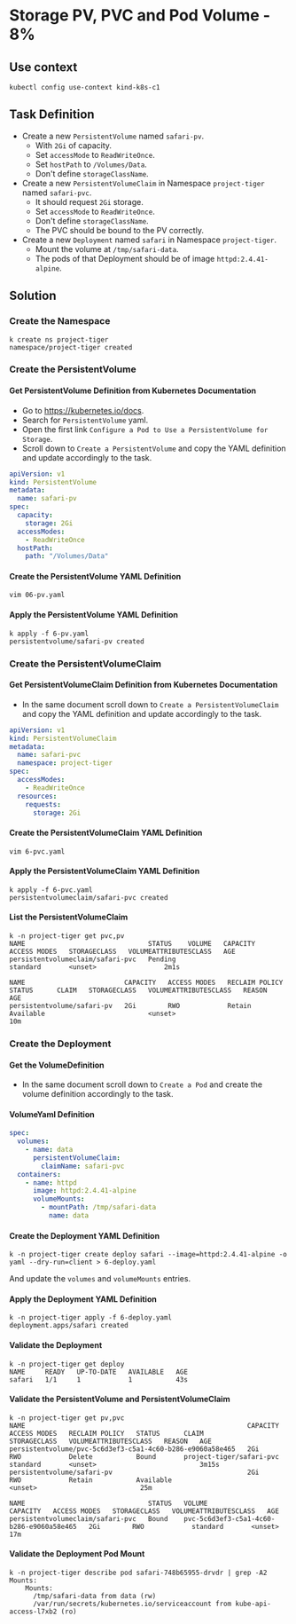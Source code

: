 # Storage PV, PVC and Pod Volume - 8%

## Use context

```shell
kubectl config use-context kind-k8s-c1
```

## Task Definition

- Create a new `PersistentVolume` named `safari-pv`.
  - With `2Gi` of capacity.
  - Set `accessMode` to `ReadWriteOnce`.
  - Set `hostPath` to `/Volumes/Data`.
  - Don't define `storageClassName`.
- Create a new `PersistentVolumeClaim` in Namespace `project-tiger` named `safari-pvc`.
  - It should request `2Gi` storage.
  - Set `accessMode` to `ReadWriteOnce`.
  - Don't define `storageClassName`.
  - The PVC should be bound to the PV correctly.
- Create a new `Deployment` named `safari` in Namespace `project-tiger`.
  - Mount the volume at `/tmp/safari-data`.
  - The pods of that Deployment should be of image `httpd:2.4.41-alpine`.

## Solution

### Create the Namespace

```shell
k create ns project-tiger
namespace/project-tiger created
```

### Create the PersistentVolume

#### Get PersistentVolume Definition from Kubernetes Documentation

- Go to https://kubernetes.io/docs.
- Search for `PersistentVolume` yaml.
- Open the first link `Configure a Pod to Use a PersistentVolume for Storage`.
- Scroll down to `Create a PersistentVolume` and copy the YAML definition and update accordingly to the task.

```yaml
apiVersion: v1
kind: PersistentVolume
metadata:
  name: safari-pv
spec:
  capacity:
    storage: 2Gi
  accessModes:
    - ReadWriteOnce
  hostPath:
    path: "/Volumes/Data"
```

#### Create the PersistentVolume YAML Definition

```shell
vim 06-pv.yaml
```

#### Apply the PersistentVolume YAML Definition

```shell
k apply -f 6-pv.yaml
persistentvolume/safari-pv created
```

### Create the PersistentVolumeClaim

#### Get PersistentVolumeClaim Definition from Kubernetes Documentation

- In the same document scroll down to `Create a PersistentVolumeClaim` and copy the YAML definition and update accordingly to the task.

```yaml
apiVersion: v1
kind: PersistentVolumeClaim
metadata:
  name: safari-pvc
  namespace: project-tiger
spec:
  accessModes:
    - ReadWriteOnce
  resources:
    requests:
      storage: 2Gi
```

#### Create the PersistentVolumeClaim YAML Definition

```shell
vim 6-pvc.yaml
```

#### Apply the PersistentVolumeClaim YAML Definition

```shell
k apply -f 6-pvc.yaml
persistentvolumeclaim/safari-pvc created
```

#### List the PersistentVolumeClaim

```shell
k -n project-tiger get pvc,pv
NAME                               STATUS    VOLUME   CAPACITY   ACCESS MODES   STORAGECLASS   VOLUMEATTRIBUTESCLASS   AGE
persistentvolumeclaim/safari-pvc   Pending                                      standard       <unset>                 2m1s

NAME                         CAPACITY   ACCESS MODES   RECLAIM POLICY   STATUS      CLAIM   STORAGECLASS   VOLUMEATTRIBUTESCLASS   REASON   AGE
persistentvolume/safari-pv   2Gi        RWO            Retain           Available                          <unset>                          10m
```

### Create the Deployment

#### Get the VolumeDefinition

- In the same document scroll down to `Create a Pod` and create the volume definition accordingly to the task.

#### VolumeYaml Definition

```yaml
spec:
  volumes:
    - name: data
      persistentVolumeClaim:
        claimName: safari-pvc
  containers:
    - name: httpd
      image: httpd:2.4.41-alpine
      volumeMounts:
        - mountPath: /tmp/safari-data
          name: data
```

#### Create the Deployment YAML Definition

```shell
k -n project-tiger create deploy safari --image=httpd:2.4.41-alpine -o yaml --dry-run=client > 6-deploy.yaml
```

And update the `volumes` and `volumeMounts` entries.

#### Apply the Deployment YAML Definition

```shell
k -n project-tiger apply -f 6-deploy.yaml
deployment.apps/safari created
```

#### Validate the Deployment

```shell
k -n project-tiger get deploy
NAME     READY   UP-TO-DATE   AVAILABLE   AGE
safari   1/1     1            1           43s
```

#### Validate the PersistentVolume and PersistentVolumeClaim

```shell
k -n project-tiger get pv,pvc
NAME                                                        CAPACITY   ACCESS MODES   RECLAIM POLICY   STATUS      CLAIM                      STORAGECLASS   VOLUMEATTRIBUTESCLASS   REASON   AGE
persistentvolume/pvc-5c6d3ef3-c5a1-4c60-b286-e9060a58e465   2Gi        RWO            Delete           Bound       project-tiger/safari-pvc   standard       <unset>                          3m15s
persistentvolume/safari-pv                                  2Gi        RWO            Retain           Available                                             <unset>                          25m

NAME                               STATUS   VOLUME                                     CAPACITY   ACCESS MODES   STORAGECLASS   VOLUMEATTRIBUTESCLASS   AGE
persistentvolumeclaim/safari-pvc   Bound    pvc-5c6d3ef3-c5a1-4c60-b286-e9060a58e465   2Gi        RWO            standard       <unset>                 17m
```

#### Validate the Deployment Pod Mount

```shell
k -n project-tiger describe pod safari-748b65955-drvdr | grep -A2 Mounts:
    Mounts:
      /tmp/safari-data from data (rw)
      /var/run/secrets/kubernetes.io/serviceaccount from kube-api-access-l7xb2 (ro)
```
